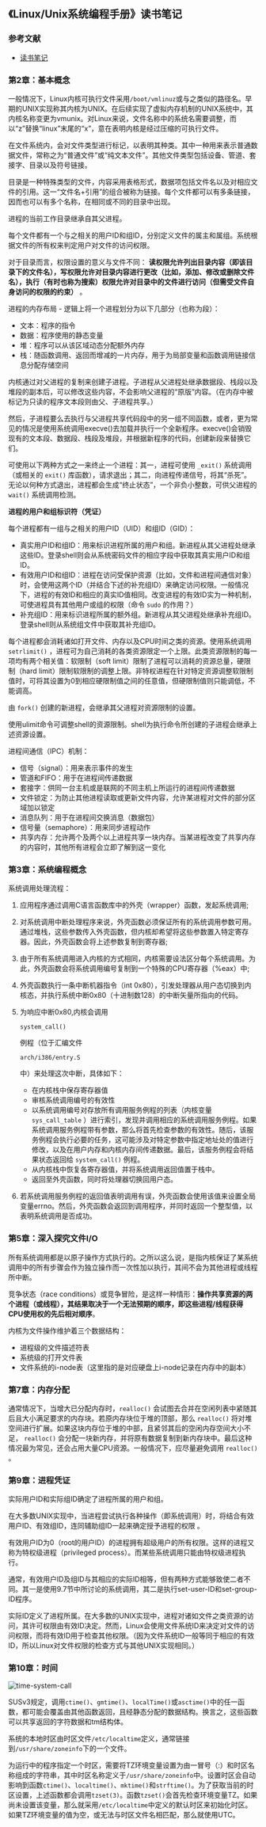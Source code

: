 ## 《Linux/Unix系统编程手册》读书笔记

### 参考文献

- [读书笔记](http://blog.xiayf.cn/gitbook/tech-note/basic/system/tlpi.html)


### 第2章：基本概念

一般情况下，Linux内核可执行文件采用`/boot/vmlinuz`或与之类似的路径名。早期的UNIX实现称其内核为UNIX。在后续实现了虚拟内存机制的UNIX系统中，其内核名称变更为vmunix。对Linux来说，文件名称中的系统名需要调整，而以“z”替换“linux”末尾的“x”，意在表明内核是经过压缩的可执行文件。

在文件系统内，会对文件类型进行标记，以表明其种类。其中一种用来表示普通数据文件，常称之为“普通文件”或“纯文本文件”。其他文件类型包括设备、管道、套接字、目录以及符号链接。

目录是一种特殊类型的文件，内容采用表格形式，数据项包括文件名以及对相应文件的引用。这一“文件名+引用”的组合被称为链接。每个文件都可以有多条链接，因而也可以有多个名称，在相同或不同的目录中出现。

进程的当前工作目录继承自其父进程。

每个文件都有一个与之相关的用户ID和组ID，分别定义文件的属主和属组。系统根据文件的所有权来判定用户对文件的访问权限。

对于目录而言，权限设置的意义与文件不同： **读权限允许列出目录内容（即该目录下的文件名），写权限允许对目录内容进行更改（比如，添加、修改或删除文件名），执行（有时也称为搜索）权限允许对目录中的文件进行访问（但需受文件自身访问的权限的约束）** 。

进程的内存布局 - 逻辑上将一个进程划分为以下几部分（也称为段）：

- 文本：程序的指令
- 数据：程序使用的静态变量
- 堆：程序可以从该区域动态分配额外内存
- 栈：随函数调用、返回而增减的一片内存，用于为局部变量和函数调用链接信息分配存储空间

内核通过对父进程的复制来创建子进程。子进程从父进程处继承数据段、栈段以及堆段的副本后，可以修改这些内容，不会影响父进程的“原版”内容。（在内存中被标记为只读的程序文本段则由父、子进程共享。）

然后，子进程要么去执行与父进程共享代码段中的另一组不同函数，或者，更为常见的情况是使用系统调用execve()去加载并执行一个全新程序。execve()会销毁现有的文本段、数据段、栈段及堆段，并根据新程序的代码，创建新段来替换它们。

可使用以下两种方式之一来终止一个进程：其一，进程可使用 `_exit()` 系统调用（或相关的 `exit()` 库函数），请求退出；其二，向进程传递信号，将其“杀死”。无论以何种方式退出，进程都会生成“终止状态”，一个非负小整数，可供父进程的 `wait()` 系统调用检测。

**进程的用户和组标识符（凭证）**

每个进程都有一组与之相关的用户ID（UID）和组ID（GID）：

- 真实用户ID和组ID：用来标识进程所属的用户和组。新进程从其父进程处继承这些ID。登录shell则会从系统密码文件的相应字段中获取其真实用户ID和组ID。
- 有效用户ID和组ID：进程在访问受保护资源（比如，文件和进程间通信对象）时，会使用这两个ID（并结合下述的补充组ID）来确定访问权限。一般情况下，进程的有效ID和相应的真实ID值相同。改变进程的有效ID实为一种机制，可使进程具有其他用户或组的权限（命令 `sudo` 的作用？）
- 补充组ID：用来标识进程所属的额外组。新进程从其父进程处继承补充组ID。登录shell则从系统组文件中获取其补充组ID。

每个进程都会消耗诸如打开文件、内存以及CPU时间之类的资源。使用系统调用 `setrlimit()` ，进程可为自己消耗的各类资源限定一个上限。此类资源限制的每一项均有两个相关值：软限制（soft limit）限制了进程可以消耗的资源总量，硬限制（hard limit）限制软限制的调整上限。非特权进程在针对特定资源调整软限制值时，可将其设置为0到相应硬限制值之间的任意值，但硬限制值则只能调低，不能调高。

由 `fork()` 创建的新进程，会继承其父进程对资源限制的设置。

使用ulimit命令可调整shell的资源限制。shell为执行命令所创建的子进程会继承上述资源设置。

进程间通信（IPC）机制：

- 信号（signal）：用来表示事件的发生
- 管道和FIFO：用于在进程间传递数据
- 套接字：供同一台主机或是联网的不同主机上所运行的进程间传递数据
- 文件锁定：为防止其他进程读取或更新文件内容，允许某进程对文件的部分区域加以锁定
- 消息队列：用于在进程间交换消息（数据包）
- 信号量（semaphore）：用来同步进程动作
- 共享内存：允许两个及两个以上进程共享一块内存。当某进程改变了共享内存的内容时，其他所有进程会立即了解到这一变化

### 第3章：系统编程概念

系统调用处理流程：

1. 应用程序通过调用C语言函数库中的外壳（wrapper）函数，发起系统调用;

2. 对系统调用中断处理程序来说，外壳函数必须保证所有的系统调用参数可用。通过堆栈，这些参数传入外壳函数，但内核却希望将这些参数置入特定寄存器。因此，外壳函数会将上述参数复制到寄存器;

3. 由于所有系统调用进入内核的方式相同，内核需要设法区分每个系统调用。为此，外壳函数会将系统调用编号复制到一个特殊的CPU寄存器（%eax）中;

4. 外壳函数执行一条中断机器指令（int 0x80），引发处理器从用户态切换到内核态，并执行系统中断0x80（十进制数128）的中断矢量所指向的代码。

5. 为响应中断0x80,内核会调用

    

   ```
   system_call()
   ```

    

   例程（位于汇编文件

    

   ```
   arch/i386/entry.S
   ```

    

   中）来处理这次中断，具体如下：

   - 在内核栈中保存寄存器值
   - 审核系统调用编号的有效性
   - 以系统调用编号对存放所有调用服务例程的列表（内核变量 `sys_call_table` ）进行索引，发现并调用相应的系统调用服务例程。如果系统调用服务例程带有参数，那么将首先检查参数的有效性。随后，该服务例程会执行必要的任务，这可能涉及对特定参数中指定地址处的值进行修改，以及在用户内存和内核内存间传递数据。最后，该服务例程会将结果状态返回给 `system_call()` 例程。
   - 从内核栈中恢复各寄存器值，并将系统调用返回值置于栈中。
   - 返回至外壳函数，同时将处理器切换回用户态。

6. 若系统调用服务例程的返回值表明调用有误，外壳函数会使用该值来设置全局变量errno。然后，外壳函数会返回到调用程序，并同时返回一个整型值，以表明系统调用是否成功。

### 第5章：深入探究文件I/O

所有系统调用都是以原子操作方式执行的。之所以这么说，是指内核保证了某系统调用中的所有步骤会作为独立操作而一次性加以执行，其间不会为其他进程或线程所中断。

竞争状态（race conditions）或竞争冒险，是这样一种情形：**操作共享资源的两个进程（或线程），其结果取决于一个无法预期的顺序，即这些进程/线程获得CPU使用权的先后相对顺序**。

内核为文件操作维护着三个数据结构：

- 进程级的文件描述符表
- 系统级的打开文件表
- 文件系统的i-node表（这里指的是对应硬盘上i-node记录在内存中的副本）

### 第7章：内存分配

通常情况下，当增大已分配内存时，`realloc()` 会试图去合并在空闲列表中紧随其后且大小满足要求的内存块。若原内存块位于堆的顶部，那么 `realloc()` 将对堆空间进行扩展。如果这块内存位于堆的中部，且紧邻其后的空闲内存空间大小不足， `realloc()` 会分配一块新内存，并将原有数据复制到新内存块中。最后这种情况最为常见，还会占用大量CPU资源。一般情况下，应尽量避免调用 `realloc()` 。

### 第9章：进程凭证

实际用户ID和实际组ID确定了进程所属的用户和组。

在大多数UNIX实现中，当进程尝试执行各种操作（即系统调用）时，将结合有效用户ID、有效组ID，连同辅助组ID一起来确定授予进程的权限 。

有效用户ID为0（root的用户ID）的进程拥有超级用户的所有权限。这样的进程又称为特权级进程（privileged process）。而某些系统调用只能由特权级进程执行。

通常，有效用户ID及组ID与其相应的实际ID相等，但有两种方式能够致使二者不同。其一是使用9.7节中所讨论的系统调用，其二是执行set-user-ID和set-group-ID程序。

实际ID定义了进程所属。在大多数的UNIX实现中，进程对诸如文件之类资源的访问，其许可权限由有效ID决定。然而，Linux会使用文件系统ID来决定对文件的访问权限，而将有效ID用于检查其他权限。（因为文件系统ID一般等同于相应的有效ID，所以Linux对文件权限的检查方式与其他UNIX实现相同。）

### 第10章：时间

![time-system-call](http://blog.xiayf.cn/gitbook/tech-note/basic/image/time-system-calls.png)

SUSv3规定，调用`ctime()`、`gmtime()`、`localTime()`或`asctime()`中的任一函数，都可能会覆盖由其他函数返回，且经静态分配的数据结构。换言之，这些函数可以共享返回的字符数据和tm结构体。

系统的本地时区由时区文件`/etc/localtime`定义，通常链接到`/usr/share/zoneinfo`下的一个文件。

为运行中的程序指定一个时区，需要将TZ环境变量设置为由一冒号（:）和时区名称组成的字符串，其中时区名称定义于`/usr/share/zoneinfo`中。设置时区会自动影响到函数`ctime()`、`localtime()`、`mktime()`和`strftime()`。为了获取当前的时区设置，上述函数都会调用`tzset(3)`。函数`tzset()`会首先检查环境变量TZ。如果尚未设置该变量，那么就采用`/etc/localtime`中定义的默认时区来初始化时区。如果TZ环境变量的值为空，或无法与时区文件名相匹配，那么就使用UTC。





